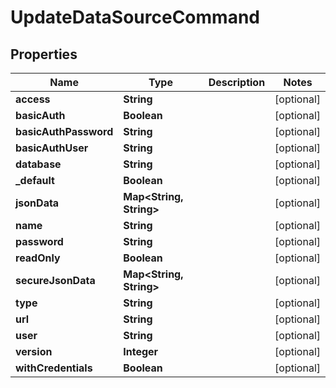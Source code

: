 
# UpdateDataSourceCommand

## Properties
Name | Type | Description | Notes
------------ | ------------- | ------------- | -------------
**access** | **String** |  |  [optional]
**basicAuth** | **Boolean** |  |  [optional]
**basicAuthPassword** | **String** |  |  [optional]
**basicAuthUser** | **String** |  |  [optional]
**database** | **String** |  |  [optional]
**_default** | **Boolean** |  |  [optional]
**jsonData** | **Map&lt;String, String&gt;** |  |  [optional]
**name** | **String** |  |  [optional]
**password** | **String** |  |  [optional]
**readOnly** | **Boolean** |  |  [optional]
**secureJsonData** | **Map&lt;String, String&gt;** |  |  [optional]
**type** | **String** |  |  [optional]
**url** | **String** |  |  [optional]
**user** | **String** |  |  [optional]
**version** | **Integer** |  |  [optional]
**withCredentials** | **Boolean** |  |  [optional]



